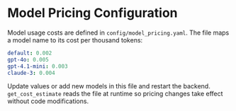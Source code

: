 # Model Pricing Configuration

Model usage costs are defined in `config/model_pricing.yaml`. The file maps a model name to its cost per thousand tokens:

```yaml
default: 0.002
gpt-4o: 0.005
gpt-4.1-mini: 0.003
claude-3: 0.004
```

Update values or add new models in this file and restart the backend. `get_cost_estimate` reads the file at runtime so pricing changes take effect without code modifications.
